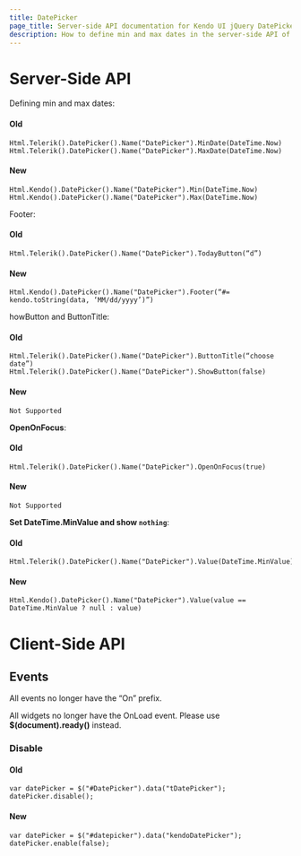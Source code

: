 ```yaml
---
title: DatePicker
page_title: Server-side API documentation for Kendo UI jQuery DatePicker widget with ASP.NET MVC
description: How to define min and max dates in the server-side API of Kendo UI DatePicker component. Documentation for the events which are enabled in the client-side API.
---
```


# Server-Side API

Defining min and max dates:

#### Old

    Html.Telerik().DatePicker().Name("DatePicker").MinDate(DateTime.Now)
    Html.Telerik().DatePicker().Name("DatePicker").MaxDate(DateTime.Now)

#### New

    Html.Kendo().DatePicker().Name("DatePicker").Min(DateTime.Now)
    Html.Kendo().DatePicker().Name("DatePicker").Max(DateTime.Now)

Footer:

#### Old

    Html.Telerik().DatePicker().Name("DatePicker").TodayButton(“d”)

#### New

    Html.Kendo().DatePicker().Name("DatePicker").Footer(“#= kendo.toString(data, ‘MM/dd/yyyy’)”)

howButton and ButtonTitle:

#### Old

    Html.Telerik().DatePicker().Name("DatePicker").ButtonTitle(“choose date”)
    Html.Telerik().DatePicker().Name("DatePicker").ShowButton(false)

#### New

    Not Supported

**OpenOnFocus**:

#### Old

    Html.Telerik().DatePicker().Name("DatePicker").OpenOnFocus(true)

#### New

    Not Supported

**Set DateTime.MinValue and show `nothing`**:

#### Old

    Html.Telerik().DatePicker().Name("DatePicker").Value(DateTime.MinValue)

#### New

    Html.Kendo().DatePicker().Name("DatePicker").Value(value == DateTime.MinValue ? null : value)

# Client-Side API

## Events

All events no longer have the “On” prefix.

All widgets no longer have the OnLoad event. Please use **$(document).ready()** instead.

### Disable

#### Old

    var datePicker = $("#DatePicker").data("tDatePicker");
    datePicker.disable();

#### New

    var datePicker = $("#datepicker").data("kendoDatePicker");
    datePicker.enable(false);
